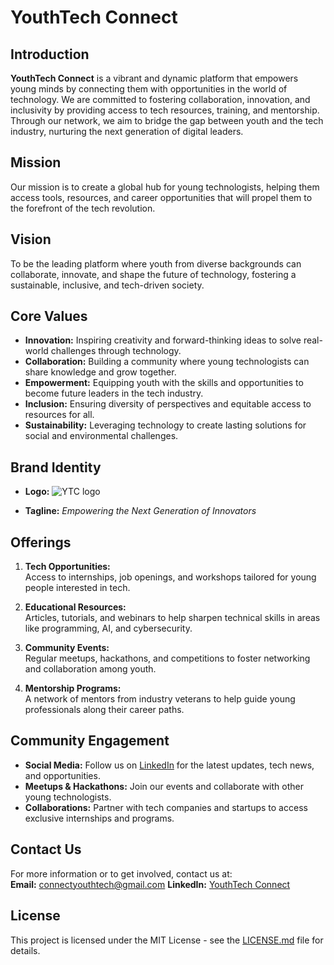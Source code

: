 # YouthTech Connect

## Introduction

**YouthTech Connect** is a vibrant and dynamic platform that empowers young minds by connecting them with opportunities in the world of technology. We are committed to fostering collaboration, innovation, and inclusivity by providing access to tech resources, training, and mentorship. Through our network, we aim to bridge the gap between youth and the tech industry, nurturing the next generation of digital leaders.

## Mission

Our mission is to create a global hub for young technologists, helping them access tools, resources, and career opportunities that will propel them to the forefront of the tech revolution.

## Vision

To be the leading platform where youth from diverse backgrounds can collaborate, innovate, and shape the future of technology, fostering a sustainable, inclusive, and tech-driven society.

## Core Values

- **Innovation:** Inspiring creativity and forward-thinking ideas to solve real-world challenges through technology.
- **Collaboration:** Building a community where young technologists can share knowledge and grow together.
- **Empowerment:** Equipping youth with the skills and opportunities to become future leaders in the tech industry.
- **Inclusion:** Ensuring diversity of perspectives and equitable access to resources for all.
- **Sustainability:** Leveraging technology to create lasting solutions for social and environmental challenges.

## Brand Identity

- **Logo:** ![YTC logo](https://github.com/user-attachments/assets/5eba9db5-4f05-4ef9-b586-61c7b5359c9d)

- **Tagline:** *Empowering the Next Generation of Innovators*

## Offerings

1. **Tech Opportunities:**  
   Access to internships, job openings, and workshops tailored for young people interested in tech.
   
2. **Educational Resources:**  
   Articles, tutorials, and webinars to help sharpen technical skills in areas like programming, AI, and cybersecurity.
   
3. **Community Events:**  
   Regular meetups, hackathons, and competitions to foster networking and collaboration among youth.
   
4. **Mentorship Programs:**  
   A network of mentors from industry veterans to help guide young professionals along their career paths.

## Community Engagement

- **Social Media:** Follow us on [LinkedIn](https://www.linkedin.com/company/youthtech-connect/?viewAsMember=true) for the latest updates, tech news, and opportunities.
- **Meetups & Hackathons:** Join our events and collaborate with other young technologists.
- **Collaborations:** Partner with tech companies and startups to access exclusive internships and programs.

## Contact Us

For more information or to get involved, contact us at:  
**Email:** connectyouthtech@gmail.com 
**LinkedIn:** [YouthTech Connect](https://www.linkedin.com/company/youthtech-connect/?viewAsMember=true)

## License

This project is licensed under the MIT License - see the [LICENSE.md](./LICENSE.md) file for details.
